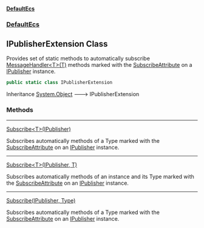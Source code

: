 #### [DefaultEcs](index.md 'index')
### [DefaultEcs](index.md#DefaultEcs 'DefaultEcs')
## IPublisherExtension Class
Provides set of static methods to automatically subscribe [MessageHandler&lt;T&gt;(T)](MessageHandler_T_(T).md 'DefaultEcs.MessageHandler&lt;T&gt;(T)') methods marked with the [SubscribeAttribute](SubscribeAttribute.md 'DefaultEcs.SubscribeAttribute') on a [IPublisher](IPublisher.md 'DefaultEcs.IPublisher') instance.  
```csharp
public static class IPublisherExtension
```

Inheritance [System.Object](https://docs.microsoft.com/en-us/dotnet/api/System.Object 'System.Object') &#129106; IPublisherExtension  
### Methods

***
[Subscribe&lt;T&gt;(IPublisher)](IPublisherExtension_Subscribe_T_(IPublisher).md 'DefaultEcs.IPublisherExtension.Subscribe&lt;T&gt;(DefaultEcs.IPublisher)')

Subscribes automatically methods of a Type marked with the [SubscribeAttribute](SubscribeAttribute.md 'DefaultEcs.SubscribeAttribute') on an [IPublisher](IPublisher.md 'DefaultEcs.IPublisher') instance.  

***
[Subscribe&lt;T&gt;(IPublisher, T)](IPublisherExtension_Subscribe_T_(IPublisher_T).md 'DefaultEcs.IPublisherExtension.Subscribe&lt;T&gt;(DefaultEcs.IPublisher, T)')

Subscribes automatically methods of an instance and its Type marked with the [SubscribeAttribute](SubscribeAttribute.md 'DefaultEcs.SubscribeAttribute') on an [IPublisher](IPublisher.md 'DefaultEcs.IPublisher') instance.  

***
[Subscribe(IPublisher, Type)](IPublisherExtension_Subscribe(IPublisher_Type).md 'DefaultEcs.IPublisherExtension.Subscribe(DefaultEcs.IPublisher, System.Type)')

Subscribes automatically methods of a Type marked with the [SubscribeAttribute](SubscribeAttribute.md 'DefaultEcs.SubscribeAttribute') on an [IPublisher](IPublisher.md 'DefaultEcs.IPublisher') instance.  
